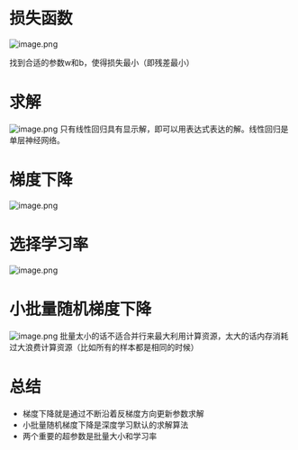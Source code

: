 # 损失函数
![image.png](https://youki-1330066034.cos.ap-guangzhou.myqcloud.com/machine-learning/202410062348123.png)

找到合适的参数w和b，使得损失最小（即残差最小）
# 求解
![image.png](https://youki-1330066034.cos.ap-guangzhou.myqcloud.com/machine-learning/202410062350857.png)
只有线性回归具有显示解，即可以用表达式表达的解。线性回归是单层神经网络。

# 梯度下降
![image.png](https://youki-1330066034.cos.ap-guangzhou.myqcloud.com/machine-learning/202410062355705.png)

# 选择学习率
![image.png](https://youki-1330066034.cos.ap-guangzhou.myqcloud.com/machine-learning/202410062356951.png)

# 小批量随机梯度下降
![image.png](https://youki-1330066034.cos.ap-guangzhou.myqcloud.com/machine-learning/202410062357146.png)
批量太小的话不适合并行来最大利用计算资源，太大的话内存消耗过大浪费计算资源（比如所有的样本都是相同的时候）

# 总结
* 梯度下降就是通过不断沿着反梯度方向更新参数求解
* 小批量随机梯度下降是深度学习默认的求解算法
* 两个重要的超参数是批量大小和学习率